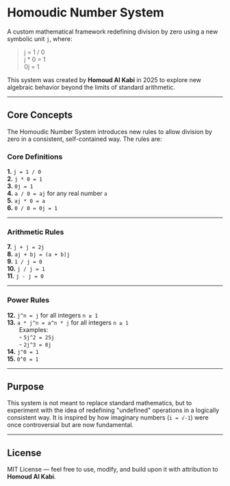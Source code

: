 # Homoudic Number System

A custom mathematical framework redefining division by zero using a new symbolic unit `j`, where:

> j = 1 / 0  
> j * 0 = 1  
> 0j = 1

This system was created by **Homoud Al Kabi** in 2025 to explore new algebraic behavior beyond the limits of standard arithmetic.

---

## Core Concepts

The Homoudic Number System introduces new rules to allow division by zero in a consistent, self-contained way. The rules are:

### Core Definitions  
**1.** `j = 1 / 0`  
**2.** `j * 0 = 1`  
**3.** `0j = 1`  
**4.** `a / 0 = aj` for any real number `a`  
**5.** `aj * 0 = a`  
**6.** `0 / 0 = 0j = 1`

---

### Arithmetic Rules  
**7.** `j + j = 2j`  
**8.** `aj + bj = (a + b)j`  
**9.** `1 / j = 0`  
**10.** `j / j = 1`  
**11.** `j - j = 0`

---

### Power Rules  
**12.** `j^n = j` for all integers `n ≥ 1`  
**13.** `a * j^n = a^n * j` for all integers `n ≥ 1`  
  Examples:  
  - `5j^2 = 25j`  
  - `2j^3 = 8j`  
**14.** `j^0 = 1`  
**15.** `0^0 = 1`

---

## Purpose

This system is not meant to replace standard mathematics, but to experiment with the idea of redefining "undefined" operations in a logically consistent way. It is inspired by how imaginary numbers (`i = √-1`) were once controversial but are now fundamental.

---

## License

MIT License — feel free to use, modify, and build upon it with attribution to **Homoud Al Kabi**.